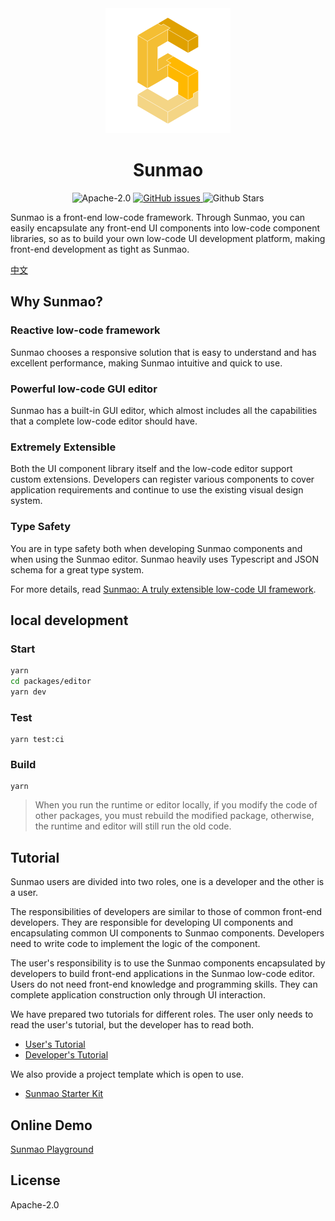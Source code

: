 <div align="center">
  <img src="./docs/images/logo.png" alt="logo" width="200"  />
</div>
<div align="center">
  <h1>Sunmao</h1>
</div>

<p align="center">
  <img alt="Apache-2.0" src="https://img.shields.io/github/license/smartxworks/sunmao-ui"/>
  <a href="https://github.com/smartxworks/sunmao-ui/issues">
    <img src="https://img.shields.io/github/issues/smartxworks/sunmao-ui" alt="GitHub issues">
  </a>
  <img alt="Github Stars" src="https://badgen.net/github/stars/smartxworks/sunmao-ui" />
</p>
Sunmao is a front-end low-code framework. Through Sunmao, you can easily encapsulate any front-end UI components into low-code component libraries, so as to build your own low-code UI development platform, making front-end development as tight as Sunmao.

[中文](./docs/zh/README.md)

## Why Sunmao?

### Reactive low-code framework

Sunmao chooses a responsive solution that is easy to understand and has excellent performance, making Sunmao intuitive and quick to use.

### Powerful low-code GUI editor

Sunmao has a built-in GUI editor, which almost includes all the capabilities that a complete low-code editor should have.

### Extremely Extensible

Both the UI component library itself and the low-code editor support custom extensions. Developers can register various components to cover application requirements and continue to use the existing visual design system.

### Type Safety

You are in type safety both when developing Sunmao components and when using the Sunmao editor. Sunmao heavily uses Typescript and JSON schema for a great type system.

For more details, read [Sunmao: A truly extensible low-code UI framework](./docs/en/what-is-sunmao.md).

## local development

### Start

```sh
yarn
cd packages/editor
yarn dev
```

### Test

```shell
yarn test:ci
```

### Build

```shell
yarn
```

> When you run the runtime or editor locally, if you modify the code of other packages, you must rebuild the modified package, otherwise, the runtime and editor will still run the old code.

## Tutorial

Sunmao users are divided into two roles, one is a developer and the other is a user.

The responsibilities of developers are similar to those of common front-end developers. They are responsible for developing UI components and encapsulating common UI components to Sunmao components. Developers need to write code to implement the logic of the component.

The user's responsibility is to use the Sunmao components encapsulated by developers to build front-end applications in the Sunmao low-code editor. Users do not need front-end knowledge and programming skills. They can complete application construction only through UI interaction.

We have prepared two tutorials for different roles. The user only needs to read the user's tutorial, but the developer has to read both.

- [User's Tutorial](./docs/en/user.md)
- [Developer's Tutorial](./docs/en/developer.md)

We also provide a project template which is open to use.

- [Sunmao Starter Kit](https://github.com/webzard-io/sunmao-start)

## Online Demo

[Sunmao Playground](https://sunmao-ui-cloud.vercel.app)

## License

Apache-2.0

